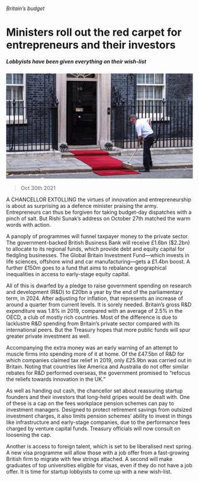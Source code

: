 ###### Britain’s budget

# Ministers roll out the red carpet for entrepreneurs and their investors 

##### Lobbyists have been given everything on their wish-list 

![image](images/20211030_brp504.jpg) 

> Oct 30th 2021 

A CHANCELLOR EXTOLLING the virtues of innovation and entrepreneurship is about as surprising as a defence minister praising the army. Entrepreneurs can thus be forgiven for taking budget-day dispatches with a pinch of salt. But Rishi Sunak’s address on October 27th matched the warm words with action.

A panoply of programmes will funnel taxpayer money to the private sector. The government-backed British Business Bank will receive £1.6bn ($2.2bn) to allocate to its regional funds, which provide debt and equity capital for fledgling businesses. The Global Britain Investment Fund—which invests in life sciences, offshore wind and car manufacturing—gets a £1.4bn boost. A further £150m goes to a fund that aims to rebalance geographical inequalities in access to early-stage equity capital.


All of this is dwarfed by a pledge to raise government spending on research and development (R&amp;D) to £20bn a year by the end of the parliamentary term, in 2024. After adjusting for inflation, that represents an increase of around a quarter from current levels. It is sorely needed. Britain’s gross R&amp;D expenditure was 1.8% in 2019, compared with an average of 2.5% in the OECD, a club of mostly rich countries. Most of the difference is due to lacklustre R&amp;D spending from Britain’s private sector compared with its international peers. But the Treasury hopes that more public funds will spur greater private investment as well.

Accompanying the extra money was an early warning of an attempt to muscle firms into spending more of it at home. Of the £47.5bn of R&amp;D for which companies claimed tax relief in 2019, only £25.9bn was carried out in Britain. Noting that countries like America and Australia do not offer similar rebates for R&amp;D performed overseas, the government promised to “refocus the reliefs towards innovation in the UK.”

As well as handing out cash, the chancellor set about reassuring startup founders and their investors that long-held gripes would be dealt with. One of these is a cap on the fees workplace pension schemes can pay to investment managers. Designed to protect retirement savings from outsized investment charges, it also limits pension schemes’ ability to invest in things like infrastructure and early-stage companies, due to the performance fees charged by venture capital funds. Treasury officials will now consult on loosening the cap.

Another is access to foreign talent, which is set to be liberalised next spring. A new visa programme will allow those with a job offer from a fast-growing British firm to migrate with few strings attached. A second will make graduates of top universities eligible for visas, even if they do not have a job offer. It is time for startup lobbyists to come up with a new wish-list.

